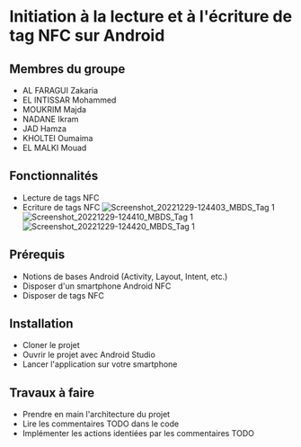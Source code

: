 # Initiation à la lecture et à l'écriture de tag NFC sur Android 

## Membres du groupe
- AL FARAGUI Zakaria
- EL INTISSAR Mohammed
- MOUKRIM Majda
- NADANE Ikram 
- JAD Hamza
- KHOLTEI Oumaima
- EL MALKI Mouad

## Fonctionnalités
- Lecture de tags NFC
- Ecriture de tags NFC
![Screenshot_20221229-124403_MBDS_Tag 1](https://user-images.githubusercontent.com/75098446/209947664-4a8dd1ca-a06d-477d-9ec8-5da5bdd66489.jpg)  ![Screenshot_20221229-124410_MBDS_Tag 1](https://user-images.githubusercontent.com/75098446/209947732-3f6a3307-aad6-4878-9d07-22abeddee359.jpg)  ![Screenshot_20221229-124420_MBDS_Tag 1](https://user-images.githubusercontent.com/75098446/209947774-182e70a0-1da1-4ea3-916d-1bd4b66b0435.jpg)



## Prérequis
- Notions de bases Android (Activity, Layout, Intent, etc.)
- Disposer d'un smartphone Android NFC
- Disposer de tags NFC

## Installation
- Cloner le projet
- Ouvrir le projet avec Android Studio
- Lancer l'application sur votre smartphone

## Travaux à faire
- Prendre en main l'architecture du projet
- Lire les commentaires TODO dans le code
- Implémenter les actions identiées par les commentaires TODO

